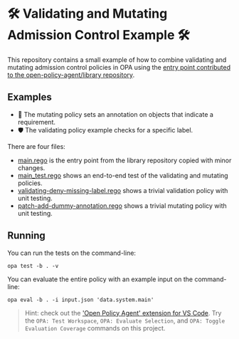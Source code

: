 # 🛠 Validating and Mutating Admission Control Example 🛠

This repository contains a small example of how to combine validating and mutating admission control policies in OPA using the [entry point contributed to the open-policy-agent/library repository](https://github.com/open-policy-agent/library/blob/master/kubernetes/mutating-admission/main.rego).

## Examples

* 🔪 The mutating policy sets an annotation on objects that indicate a requirement.
* 🛡️ The validating policy example checks for a specific label.

There are four files:

* [main.rego](./main.rego) is the entry point from the library repository
  copied with minor changes.
* [main_test.rego](main_test.rego) shows an end-to-end test of the
  validating and mutating policies.
* [validating-deny-missing-label.rego](validating-deny-missing-label.rego) shows a trivial validation policy with unit testing.
* [patch-add-dummy-annotation.rego](patch-add-dummy-annotation.rego)
  shows a trivial mutating policy with unit testing.

## Running

You can run the tests on the command-line:

```
opa test -b . -v
```

You can evaluate the entire policy with an example input on the command-line:

```
opa eval -b . -i input.json 'data.system.main'
```

> Hint: check out the ['Open Policy Agent' extension for VS Code](https://github.com/open-policy-agent/vscode-opa). Try the `OPA: Test Workspace`, `OPA: Evaluate Selection`, and `OPA: Toggle Evaluation Coverage` commands on this project.